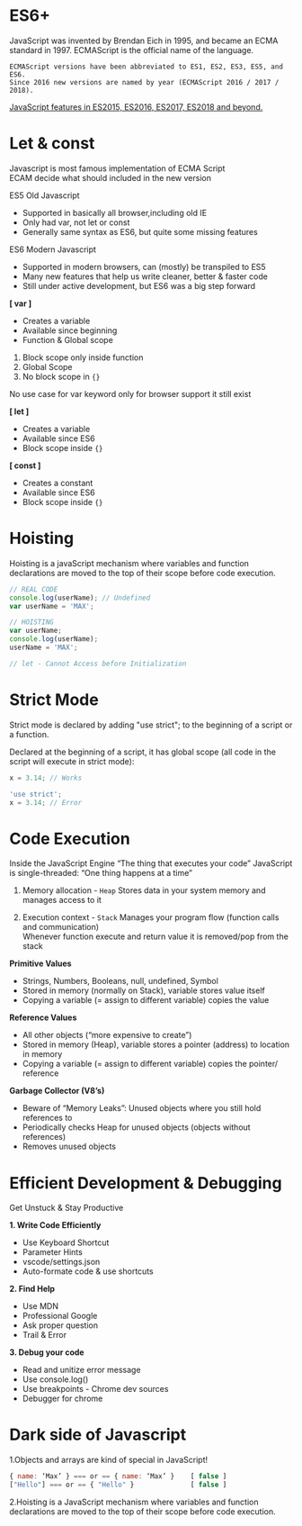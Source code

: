 # ES6+

JavaScript was invented by Brendan Eich in 1995, and became an ECMA standard in 1997. ECMAScript is the official name of the language.

`ECMAScript versions have been abbreviated to ES1, ES2, ES3, ES5, and ES6.`<br/>
`Since 2016 new versions are named by year (ECMAScript 2016 / 2017 / 2018).`
<br/>

[JavaScript features in ES2015, ES2016, ES2017, ES2018 and beyond.](https://devhints.io/es6)

# Let & const

Javascript is most famous implementation of ECMA Script <br/> ECAM decide what should included in the new version

ES5 Old Javascript

- Supported in basically all browser,including old IE
- Only had var, not let or const
- Generally same syntax as ES6, but quite some missing features

ES6 Modern Javascript

- Supported in modern browsers, can (mostly) be transpiled to ES5
- Many new features that help us write cleaner, better & faster code
- Still under active development, but ES6 was a big step forward

**[ var ]**

- Creates a variable
- Available since beginning
- Function & Global scope

1. Block scope only inside function
2. Global Scope
3. No block scope in `{}`

No use case for var keyword only for browser support it still exist

**[ let ]**

- Creates a variable
- Available since ES6
- Block scope inside `{}`

**[ const ]**

- Creates a constant
- Available since ES6
- Block scope inside `{}`

# Hoisting

Hoisting is a javaScript mechanism where variables and function declarations are moved to the top of their scope before code execution.

```js
// REAL CODE
console.log(userName); // Undefined
var userName = 'MAX';

// HOISTING
var userName;
console.log(userName);
userName = 'MAX';

// let - Cannot Access before Initialization
```

# Strict Mode

Strict mode is declared by adding "use strict"; to the beginning of a script or a function.

Declared at the beginning of a script, it has global scope (all code in the script will execute in strict mode):

```js
x = 3.14; // Works
```

```js
'use strict';
x = 3.14; // Error
```

# Code Execution

Inside the JavaScript Engine “The thing that executes your code” JavaScript is single-threaded: “One thing happens at a time”

1. Memory allocation - `Heap` Stores data in your system memory and manages access to it

2. Execution context - `Stack` Manages your program flow (function calls and communication)<br/> Whenever function execute and return value it is removed/pop from the stack

**Primitive Values**

- Strings, Numbers, Booleans, null, undefined, Symbol
- Stored in memory (normally on Stack), variable stores value itself
- Copying a variable (= assign to different variable) copies the value

**Reference Values**

- All other objects (“more expensive to create”)
- Stored in memory (Heap), variable stores a pointer (address) to location in memory
- Copying a variable (= assign to different variable) copies the pointer/ reference

**Garbage Collector (V8’s)**

- Beware of “Memory Leaks”: Unused objects where you still hold references to
- Periodically checks Heap for unused objects (objects without references)
- Removes unused objects

# Efficient Development & Debugging

Get Unstuck & Stay Productive

**1. Write Code Efficiently**

- Use Keyboard Shortcut
- Parameter Hints
- vscode/settings.json
- Auto-formate code & use shortcuts

**2. Find Help**

- Use MDN
- Professional Google
- Ask proper question
- Trail & Error

**3. Debug your code**

- Read and unitize error message
- Use console.log()
- Use breakpoints - Chrome dev sources
- Debugger for chrome

# Dark side of Javascript

1.Objects and arrays are kind of special in JavaScript!

```js
{ name: ‘Max’ } === or == { name: ‘Max’ }    [ false ]
["Hello"] === or == { "Hello" }              [ false ]
```
2.Hoisting is a JavaScript mechanism where variables and function declarations are moved to the top of their scope before code execution.
